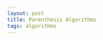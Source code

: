 ```yaml
---
layout: post
title: Parenthesis Algorithms
tags: algorithms
---
```


<script src="https://gist.github.com/selimslab/14755fdebc06f2420cc5e6ef35484f0e.js"></script>